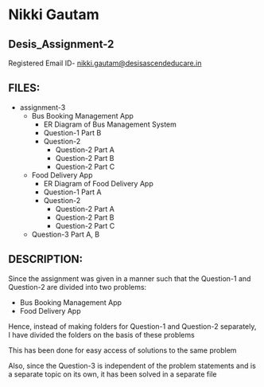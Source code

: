 # Nikki Gautam
## Desis_Assignment-2

Registered Email ID- nikki.gautam@desisascendeducare.in

## FILES:

- assignment-3
  - Bus Booking Management App
    - ER Diagram of Bus Management System
    - Question-1 Part B
    - Question-2
      - Question-2 Part A
      - Question-2 Part B
      - Question-2 Part C
  - Food Delivery App
    - ER Diagram of Food Delivery App
    - Question-1 Part A
    - Question-2
      - Question-2 Part A
      - Question-2 Part B
      - Question-2 Part C
  - Question-3 Part A, B

## DESCRIPTION:

Since the assignment was given in a manner such that the Question-1 and Question-2 are divided into two problems:
- Bus Booking Management App
- Food Delivery App
  
Hence, instead of making folders for Question-1 and Question-2 separately, I have divided the folders on the basis of these problems

This has been done for easy access of solutions to the same problem

Also, since the Question-3 is independent of the problem statements and is a separate topic on its own, it has been solved in a separate file 
